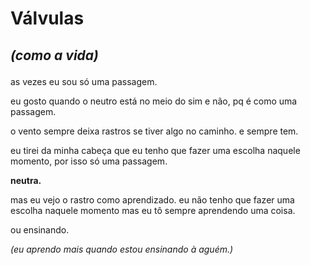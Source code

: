 # Válvulas
## _(como a vida)_  </p>

as vezes eu sou só uma passagem. <p>
eu gosto quando o neutro está no meio do sim e não, pq é como uma passagem. <p> o vento sempre deixa rastros se tiver algo no caminho. e sempre tem. <p> eu tirei da minha cabeça que eu tenho que fazer uma escolha naquele momento, por isso só uma passagem.</p>

**neutra.**

<p>mas eu vejo o rastro como aprendizado. eu não tenho que fazer uma escolha naquele momento mas eu tô sempre aprendendo uma coisa. <p>
ou ensinando. <p>

_(eu aprendo mais quando estou ensinando à aguém.)_ 
